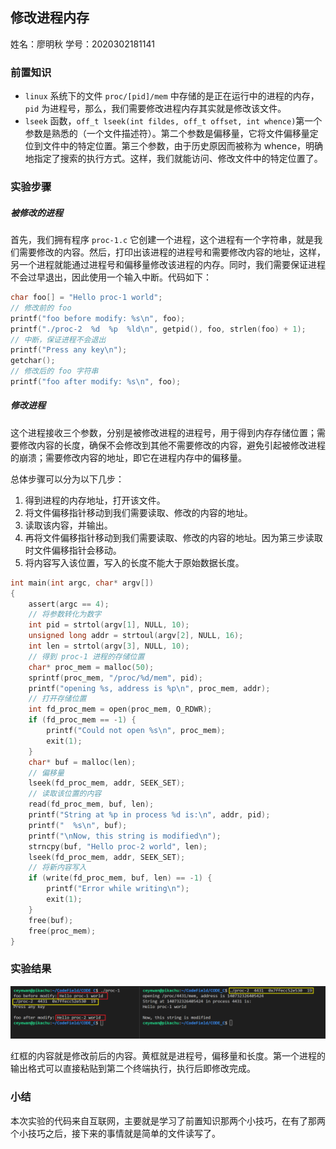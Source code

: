 ## 修改进程内存

姓名：廖明秋                                                                                                                              学号：2020302181141

###  前置知识

- `linux` 系统下的文件 `proc/[pid]/mem` 中存储的是正在运行中的进程的内存，`pid` 为进程号，那么，我们需要修改进程内存其实就是修改该文件。
- `lseek` 函数，`off_t lseek(int fildes, off_t offset, int whence)`第一个参数是熟悉的（一个文件描述符）。第二个参数是偏移量，它将文件偏移量定位到文件中的特定位置。第三个参数，由于历史原因而被称为 whence，明确地指定了搜索的执行方式。这样，我们就能访问、修改文件中的特定位置了。

### 实验步骤

##### 被修改的进程

首先，我们拥有程序 `proc-1.c` 它创建一个进程，这个进程有一个字符串，就是我们需要修改的内容。然后，打印出该进程的进程号和需要修改内容的地址，这样，另一个进程就能通过进程号和偏移量修改该进程的内存。同时，我们需要保证进程不会过早退出，因此使用一个输入中断。代码如下：

```c
char foo[] = "Hello proc-1 world";
// 修改前的 foo
printf("foo before modify: %s\n", foo);
printf("./proc-2  %d  %p  %ld\n", getpid(), foo, strlen(foo) + 1);
// 中断，保证进程不会退出
printf("Press any key\n");
getchar();
// 修改后的 foo 字符串
printf("foo after modify: %s\n", foo);
```

##### 修改进程

这个进程接收三个参数，分别是被修改进程的进程号，用于得到内存存储位置；需要修改内容的长度，确保不会修改到其他不需要修改的内容，避免引起被修改进程的崩溃；需要修改内容的地址，即它在进程内存中的偏移量。

总体步骤可以分为以下几步：

1. 得到进程的内存地址，打开该文件。
2. 将文件偏移指针移动到我们需要读取、修改的内容的地址。
3. 读取该内容，并输出。
4. 再将文件偏移指针移动到我们需要读取、修改的内容的地址。因为第三步读取时文件偏移指针会移动。
5. 将内容写入该位置，写入的长度不能大于原始数据长度。

```c
int main(int argc, char* argv[])
{
    assert(argc == 4);
    // 将参数转化为数字
    int pid = strtol(argv[1], NULL, 10);
    unsigned long addr = strtoul(argv[2], NULL, 16);
    int len = strtol(argv[3], NULL, 10);
    // 得到 proc-1 进程的存储位置
    char* proc_mem = malloc(50);
    sprintf(proc_mem, "/proc/%d/mem", pid);
    printf("opening %s, address is %p\n", proc_mem, addr);
    // 打开存储位置
    int fd_proc_mem = open(proc_mem, O_RDWR);
    if (fd_proc_mem == -1) {
        printf("Could not open %s\n", proc_mem);
        exit(1);
    }
    char* buf = malloc(len);
    // 偏移量
    lseek(fd_proc_mem, addr, SEEK_SET);
    // 读取该位置的内容
    read(fd_proc_mem, buf, len);
    printf("String at %p in process %d is:\n", addr, pid);
    printf("  %s\n", buf);
    printf("\nNow, this string is modified\n");
    strncpy(buf, "Hello proc-2 world", len);
    lseek(fd_proc_mem, addr, SEEK_SET);
    // 将新内容写入
    if (write(fd_proc_mem, buf, len) == -1) {
        printf("Error while writing\n");
        exit(1);
    }
    free(buf);
    free(proc_mem);
}
```

### 实验结果

![image-20220523235052793](.\image-20220523235052793.png)

红框的内容就是修改前后的内容。黄框就是进程号，偏移量和长度。第一个进程的输出格式可以直接粘贴到第二个终端执行，执行后即修改完成。

### 小结

本次实验的代码来自互联网，主要就是学习了前置知识那两个小技巧，在有了那两个小技巧之后，接下来的事情就是简单的文件读写了。

